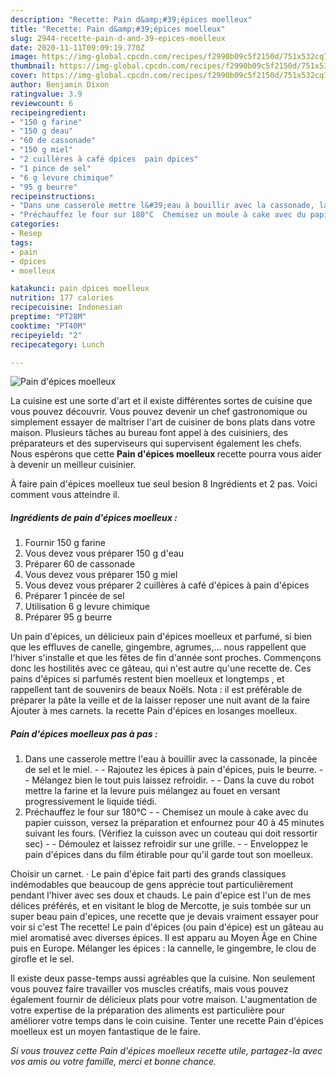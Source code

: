 ```yaml
---
description: "Recette: Pain d&amp;#39;épices moelleux"
title: "Recette: Pain d&amp;#39;épices moelleux"
slug: 2944-recette-pain-d-and-39-epices-moelleux
date: 2020-11-11T09:09:19.770Z
image: https://img-global.cpcdn.com/recipes/f2990b09c5f2150d/751x532cq70/pain-depices-moelleux-photo-principale-de-la-recette.jpg
thumbnail: https://img-global.cpcdn.com/recipes/f2990b09c5f2150d/751x532cq70/pain-depices-moelleux-photo-principale-de-la-recette.jpg
cover: https://img-global.cpcdn.com/recipes/f2990b09c5f2150d/751x532cq70/pain-depices-moelleux-photo-principale-de-la-recette.jpg
author: Benjamin Dixon
ratingvalue: 3.9
reviewcount: 6
recipeingredient:
- "150 g farine"
- "150 g deau"
- "60 de cassonade"
- "150 g miel"
- "2 cuillères à café dpices  pain dpices"
- "1 pince de sel"
- "6 g levure chimique"
- "95 g beurre"
recipeinstructions:
- "Dans une casserole mettre l&#39;eau à bouillir avec la cassonade, la pincée de sel et le miel.  Rajoutez les épices à pain d&#39;épices, puis le beurre.  Mélangez bien le tout puis laissez refroidir.  Dans la cuve du robot mettre la farine et la levure puis mélangez au fouet en versant progressivement le liquide tiédi."
- "Préchauffez le four sur 180°C  Chemisez un moule à cake avec du papier cuisson, versez la préparation et enfournez pour 40 à 45 minutes suivant les fours. (Vérifiez la cuisson avec un couteau qui doit ressortir sec)  Démoulez et laissez refroidir sur une grille.  Enveloppez le pain d&#39;épices dans du film étirable pour qu&#39;il garde tout son moelleux."
categories:
- Resep
tags:
- pain
- dpices
- moelleux

katakunci: pain dpices moelleux 
nutrition: 177 calories
recipecuisine: Indonesian
preptime: "PT28M"
cooktime: "PT40M"
recipeyield: "2"
recipecategory: Lunch

---
```



![Pain d&#39;épices moelleux](https://img-global.cpcdn.com/recipes/f2990b09c5f2150d/751x532cq70/pain-depices-moelleux-photo-principale-de-la-recette.jpg)

La cuisine est une sorte d'art et il existe différentes sortes de cuisine que vous pouvez découvrir. Vous pouvez devenir un chef gastronomique ou simplement essayer de maîtriser l'art de cuisiner de bons plats dans votre maison. Plusieurs tâches au bureau font appel à des cuisiniers, des préparateurs et des superviseurs qui supervisent également les chefs. Nous espérons que cette <strong> Pain d&#39;épices moelleux </strong> recette pourra vous aider à devenir un meilleur cuisinier.

<!--inarticleads1-->

À faire pain d&#39;épices moelleux tue seul besion 8 Ingrédients et 2 pas. Voici comment vous atteindre il.

##### Ingrédients de pain d&#39;épices moelleux :

1. Fournir 150 g farine
1. Vous devez vous préparer 150 g d&#39;eau
1. Préparer 60 de cassonade
1. Vous devez vous préparer 150 g miel
1. Vous devez vous préparer 2 cuillères à café d&#39;épices à pain d&#39;épices
1. Préparer 1 pincée de sel
1. Utilisation 6 g levure chimique
1. Préparer 95 g beurre


Un pain d&#39;épices, un délicieux pain d&#39;épices moelleux et parfumé, si bien que les effluves de canelle, gingembre, agrumes,… nous rappellent que l&#39;hiver s&#39;installe et que les fêtes de fin d&#39;année sont proches. Commençons donc les hostilités avec ce gâteau, qui n&#39;est autre qu&#39;une recette de. Ces pains d&#39;épices si parfumés restent bien moelleux et longtemps , et rappellent tant de souvenirs de beaux Noëls. Nota : il est préférable de préparer la pâte la veille et de la laisser reposer une nuit avant de la faire Ajouter à mes carnets. la recette Pain d&#39;épices en losanges moelleux. 

<!--inarticleads2-->

##### Pain d&#39;épices moelleux pas à pas :

1. Dans une casserole mettre l&#39;eau à bouillir avec la cassonade, la pincée de sel et le miel. -  - Rajoutez les épices à pain d&#39;épices, puis le beurre. -  - Mélangez bien le tout puis laissez refroidir. -  - Dans la cuve du robot mettre la farine et la levure puis mélangez au fouet en versant progressivement le liquide tiédi.
1. Préchauffez le four sur 180°C -  - Chemisez un moule à cake avec du papier cuisson, versez la préparation et enfournez pour 40 à 45 minutes suivant les fours. (Vérifiez la cuisson avec un couteau qui doit ressortir sec) -  - Démoulez et laissez refroidir sur une grille. -  - Enveloppez le pain d&#39;épices dans du film étirable pour qu&#39;il garde tout son moelleux.


Choisir un carnet. · Le pain d&#39;épice fait parti des grands classiques indémodables que beaucoup de gens apprécie tout particulièrement pendant l&#39;hiver avec ses doux et chauds. Le pain d&#39;epice est l&#39;un de mes délices préférés, et en visitant le blog de Mercotte, je suis tombée sur un super beau pain d&#39;epices, une recette que je devais vraiment essayer pour voir si c&#39;est The recette! Le pain d&#39;épices (ou pain d&#39;épice) est un gâteau au miel aromatisé avec diverses épices. Il est apparu au Moyen Âge en Chine puis en Europe. Mélanger les épices : la cannelle, le gingembre, le clou de girofle et le sel. 

<!--inarticleads1-->

<p>
Il existe deux passe-temps aussi agréables que la cuisine. Non seulement vous pouvez faire travailler vos muscles créatifs, mais vous pouvez également fournir de délicieux plats pour votre maison. L'augmentation de votre expertise de la préparation des aliments est particulière pour améliorer votre temps dans le coin cuisine. Tenter une recette Pain d&#39;épices moelleux est un moyen fantastique de le faire.
</p>

<p>
<i>Si vous trouvez cette Pain d&#39;épices moelleux recette utile, partagez-la avec vos amis ou votre famille, merci et bonne chance.</i>
</p>
